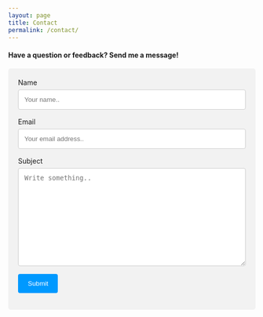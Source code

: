 ```yaml
---
layout: page
title: Contact
permalink: /contact/
---
```

<style>
input[type=text], select, textarea {
  width: 100%;
  padding: 12px;
  border: 1px solid #ccc;
  border-radius: 4px;
  box-sizing: border-box;
  margin-top: 6px;
  margin-bottom: 16px;
  resize: vertical;
}

input[type=email], select, textarea {
  width: 100%;
  padding: 12px;
  border: 1px solid #ccc;
  border-radius: 4px;
  box-sizing: border-box;
  margin-top: 6px;
  margin-bottom: 16px;
  resize: vertical;
}

input[type=submit] {
  background-color: #0099ff;
  color: white;
  padding: 12px 20px;
  border: none;
  border-radius: 4px;
  cursor: pointer;
}

input[type=submit]:hover {
  background-color: #007acc;
}

.form-container {
  border-radius: 5px;
  box-sizing: border-box;
  background-color: #f2f2f2;
  padding: 20px;
}
</style>
<h4>Have a question or feedback? Send me a message!</h4>

<div class="form-container">
  <form id="contact-form">
    <label for="name">Name</label>
    <input type="text" id="name" name="name" placeholder="Your name.." required>
    <label for="email">Email</label>
    <input type="email" id="email" name="email" placeholder="Your email address.." required>
    <label for="subject">Subject</label>
    <textarea id="subject" name="subject" placeholder="Write something.." style="height:200px"></textarea>
    <input type="submit" value="Submit">
  </form>
</div>

<script src="https://cdn.emailjs.com/dist/email.min.js"></script>
<script>
  emailjs.init("5MEZZVWVxcnC0nGzv");

  document.getElementById("contact-form").addEventListener("submit", function (event) {
    event.preventDefault(); // Prevent the default form submission

    // Send the email using EmailJS
    emailjs.sendForm("service_6mwmmmj", "template_hftow3f", this).then(
      function (response) {
        alert("Message sent successfully!");
        // Redirect or perform any other action here after successful submission.
      },
      function (error) {
        alert("Failed to send message. Please try again later.");
        console.error("EmailJS error:", error);
      }
    );
  });
</script>
